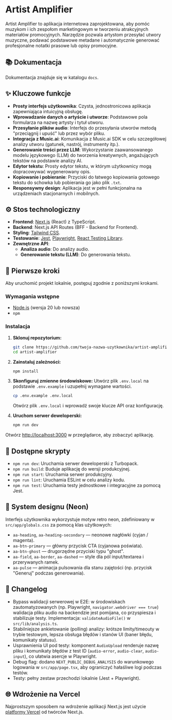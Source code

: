 # Artist Amplifier

Artist Amplifier to aplikacja internetowa zaprojektowana, aby pomóc muzykom i ich zespołom marketingowym w tworzeniu atrakcyjnych materiałów promocyjnych. Narzędzie pozwala artystom przesyłać utwory muzyczne, podawać podstawowe metadane i automatycznie generować profesjonalne notatki prasowe lub opisy promocyjne.

## 📚 Dokumentacja

Dokumentacja znajduje się w katalogu `docs`.

## ✨ Kluczowe funkcje

- **Prosty interfejs użytkownika**: Czysta, jednostronicowa aplikacja zapewniająca intuicyjną obsługę.
- **Wprowadzanie danych o artyście i utworze**: Podstawowe pola formularza na nazwę artysty i tytuł utworu.
- **Przesyłanie plików audio**: Interfejs do przesyłania utworów metodą "przeciągnij i upuść" lub przez wybór pliku.
- **Integracja z Music.ai**: Komunikacja z Music.ai SDK w celu szczegółowej analizy utworu (gatunek, nastrój, instrumenty itp.).
- **Generowanie treści przez LLM**: Wykorzystanie zaawansowanego modelu językowego (LLM) do tworzenia kreatywnych, angażujących tekstów na podstawie analizy AI.
- **Edytor tekstu**: Prosty edytor tekstu, w którym użytkownicy mogą dopracowywać wygenerowany opis.
- **Kopiowanie i pobieranie**: Przyciski do łatwego kopiowania gotowego tekstu do schowka lub pobierania go jako plik `.txt`.
- **Responsywny design**: Aplikacja jest w pełni funkcjonalna na urządzeniach stacjonarnych i mobilnych.

## ⚙️ Stos technologiczny

- **Frontend**: [Next.js](https://nextjs.org/) (React) z TypeScript.
- **Backend**: Next.js API Routes (BFF - Backend for Frontend).
- **Styling**: [Tailwind CSS](https://tailwindcss.com/).
- **Testowanie**: [Jest](https://jestjs.io/), [Playwright](https://playwright.dev/), [React Testing Library](https://testing-library.com/docs/react-testing-library/intro/).
- **Zewnętrzne API**:
  - **Analiza audio**: Do analizy audio.
  - **Generowanie tekstu (LLM)**: Do generowania tekstu.

## 🚀 Pierwsze kroki

Aby uruchomić projekt lokalnie, postępuj zgodnie z poniższymi krokami.

### Wymagania wstępne

- [Node.js](https://nodejs.org/) (wersja 20 lub nowsza)
- `npm`

### Instalacja

1.  **Sklonuj repozytorium:**

    ```bash
    git clone https://github.com/twoja-nazwa-uzytkownika/artist-amplifier.git
    cd artist-amplifier
    ```

2.  **Zainstaluj zależności:**

    ```bash
    npm install
    ```

3.  **Skonfiguruj zmienne środowiskowe:**
    Utwórz plik `.env.local` na podstawie `.env.example` i uzupełnij wymagane wartości.

    ```bash
    cp .env.example .env.local
    ```

    Otwórz plik `.env.local` i wprowadź swoje klucze API oraz konfigurację.

4.  **Uruchom serwer deweloperski:**
    ```bash
    npm run dev
    ```

Otwórz [http://localhost:3000](http://localhost:3000) w przeglądarce, aby zobaczyć aplikację.

## 📜 Dostępne skrypty

- `npm run dev`: Uruchamia serwer deweloperski z Turbopack.
- `npm run build`: Buduje aplikację do wersji produkcyjnej.
- `npm run start`: Uruchamia serwer produkcyjny.
- `npm run lint`: Uruchamia ESLint w celu analizy kodu.
- `npm run test`: Uruchamia testy jednostkowe i integracyjne za pomocą Jest.

## 🎨 System designu (Neon)

Interfejs użytkownika wykorzystuje motyw retro neon, zdefiniowany w `src/app/globals.css` za pomocą klas użytkowych:

- `aa-heading`, `aa-heading-secondary` — neonowe nagłówki (cyjan / magenta).
- `aa-btn-primary` — główny przycisk CTA (cyjanowa poświata).
- `aa-btn-ghost` — drugorzędne przyciski typu "ghost".
- `aa-field`, `aa-border`, `aa-dashed` — style dla pól input/textarea i przerywanych ramek.
- `aa-pulse` — animacja pulsowania dla stanu zajętości (np. przycisk "Generuj" podczas generowania).

## 📝 Changelog

- Bypass walidacji serwerowej w E2E: w środowiskach zautomatyzowanych (np. Playwright, `navigator.webdriver === true`) walidacja pliku audio na backendzie jest pomijana, co przyspiesza i stabilizuje testy. Implementacja: `validateAudioFile()` w `src/lib/analysis.ts`.
- Stabilniejsze ankietowanie (polling) analizy: krótsze limity/timeouty w trybie testowym, lepsza obsługa błędów i stanów UI (baner błędu, komunikaty statusu).
- Usprawnienia UI pod testy: komponent `AudioUpload` renderuje nazwę pliku i komunikaty błędów z test ID (`audio-error`, `audio-clear`, `audio-input`), co ułatwia asercje w Playwright.
- Debug flag: dodano `NEXT_PUBLIC_DEBUG_ANALYSIS` do warunkowego logowania w `src/app/page.tsx`, aby ograniczyć hałaśliwe logi podczas testów.
- Testy: pełny zestaw przechodzi lokalnie (Jest + Playwright).

## 🌐 Wdrożenie na Vercel

Najprostszym sposobem na wdrożenie aplikacji Next.js jest użycie [platformy Vercel](https://vercel.com/new) od twórców Next.js.
